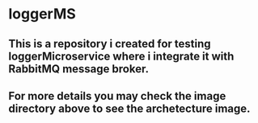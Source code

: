 # loggerMS
## This is a repository i created for testing loggerMicroservice where i integrate it with RabbitMQ message broker.
## For more details you may check the image directory above to see the archetecture image.
